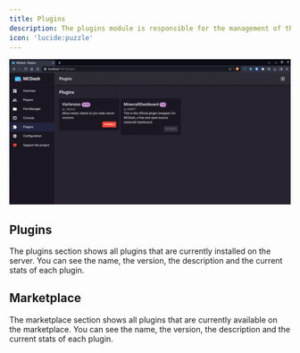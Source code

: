 ```yaml
---
title: Plugins
description: The plugins module is responsible for the management of the plugins on the server. It allows you to see all plugins on the server and to manage them.
icon: 'lucide:puzzle'
---
```


![Plugins](/img/screenshots/plugins.png)

## Plugins

The plugins section shows all plugins that are currently installed on the server. You can see the name, the version, the description and the current stats of each plugin.

## Marketplace

The marketplace section shows all plugins that are currently available on the marketplace. You can see the name, the version, the description and the current stats of each plugin.